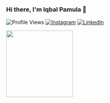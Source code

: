  ### Hi there, I'm Iqbal Pamula 👋
![Profile Views](https://komarev.com/ghpvc/?username=balpeletsgo)
[![Instagram](https://img.shields.io/badge/--linkedin?label=Instagram&logo=Instagram&style=social)](https://www.instagram.com/iqbalpamulaa/) 
[![LinkedIn](https://img.shields.io/badge/--linkedin?label=LinkedIn&logo=LinkedIn&style=social)](https://www.linkedin.com/in/iqbalpamula/) 

<p align="left">
<a href="https://github.com/balpeletsgo">
  <img height="180em" src="https://github-readme-stats-eight-theta.vercel.app/api/top-langs/?username=balpeletsgo&layout=compact&langs_count=6&theme=dark"/>
</a>
</p>
